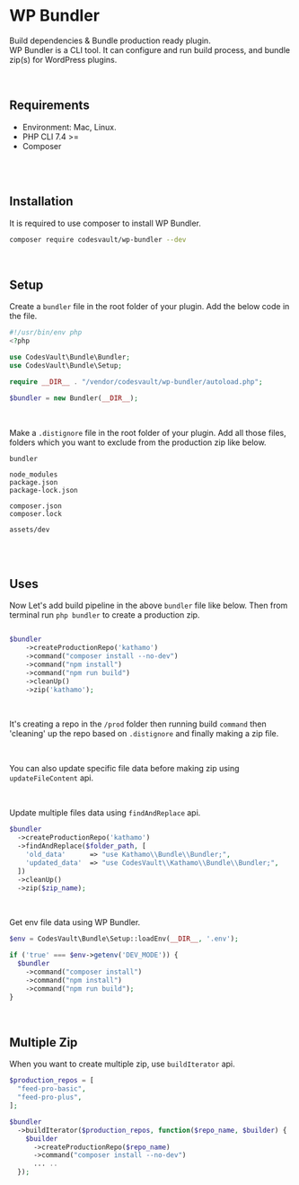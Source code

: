 # WP Bundler

Build dependencies & Bundle production ready plugin.
<br>
WP Bundler is a CLI tool. It can configure and run build process, and bundle zip(s) for WordPress plugins.

<br>

## Requirements
- Environment: Mac, Linux.
- PHP CLI 7.4 >=
- Composer

<br>
<br>

## Installation


It is required to use composer to install WP Bundler.
<br>

```bash
composer require codesvault/wp-bundler --dev
```

<br>


## Setup

Create a `bundler` file in the root folder of your plugin. Add the below code in the file.

```php
#!/usr/bin/env php
<?php

use CodesVault\Bundle\Bundler;
use CodesVault\Bundle\Setup;

require __DIR__ . "/vendor/codesvault/wp-bundler/autoload.php";

$bundler = new Bundler(__DIR__);
```

<br>

Make a `.distignore` file in the root folder of your plugin. Add all those files, folders which you want to exclude from the production zip like below.

```
bundler

node_modules
package.json
package-lock.json

composer.json
composer.lock

assets/dev
```

<br>
<br>

## Uses

Now Let's add build pipeline in the above `bundler` file like below. Then from terminal run `php bundler` to create a production zip.


```php

$bundler
    ->createProductionRepo('kathamo')
    ->command("composer install --no-dev")
    ->command("npm install")
    ->command("npm run build")
    ->cleanUp()
    ->zip('kathamo');
```

<br>

It's creating a repo in the `/prod` folder then running build `command` then 'cleaning' up the repo based on `.distignore` and finally making a zip file.

<br>

You can also update specific file data before making zip using `updateFileContent` api.

<!-- TODO: add doc -->

<br>

Update multiple files data using `findAndReplace` api.

```php
$bundler
  ->createProductionRepo('kathamo')
  ->findAndReplace($folder_path, [
    'old_data'      => "use Kathamo\\Bundle\\Bundler;",
    'updated_data'  => "use CodesVault\\Kathamo\\Bundle\\Bundler;",
  ])
  ->cleanUp()
  ->zip($zip_name);
```

<br>

Get env file data using WP Bundler.

```php
$env = CodesVault\Bundle\Setup::loadEnv(__DIR__, '.env');

if ('true' === $env->getenv('DEV_MODE')) {
  $bundler
    ->command("composer install")
    ->command("npm install")
    ->command("npm run build");
}
```

<br>

## Multiple Zip

When you want to create multiple zip, use `buildIterator` api.

```php
$production_repos = [
  "feed-pro-basic",
  "feed-pro-plus",
];

$bundler
  ->buildIterator($production_repos, function($repo_name, $builder) {
    $builder
      ->createProductionRepo($repo_name)
      ->command("composer install --no-dev")
      ... ..
  });
```
